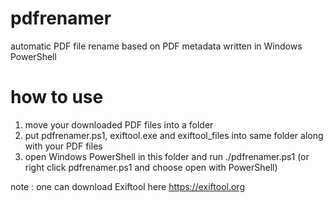 # pdfrenamer
automatic PDF file rename based on PDF metadata written in Windows PowerShell

# how to use
1. move your downloaded PDF files into a folder
2. put pdfrenamer.ps1, exiftool.exe and exiftool_files into same folder along with your PDF files
3. open Windows PowerShell in this folder and run ./pdfrenamer.ps1 (or right click pdfrenamer.ps1 and choose open with PowerShell)

note :
one can download Exiftool here https://exiftool.org
